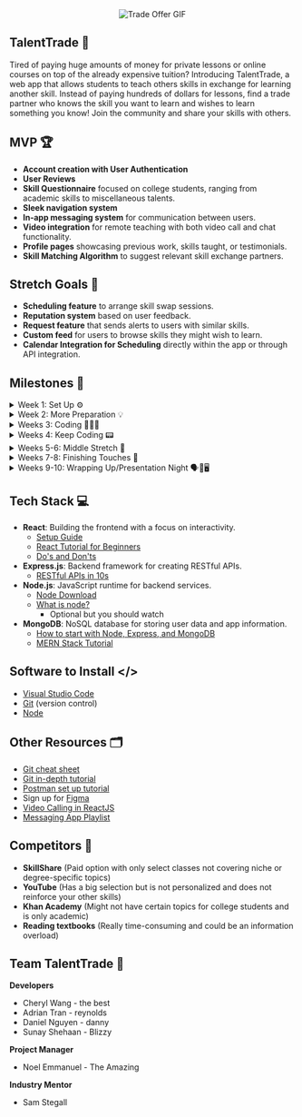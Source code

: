<div align="center">
  <img src="https://media1.tenor.com/m/l1zSfOzSjIwAAAAC/trade-offer.gif" alt="Trade Offer GIF">
</div>

## TalentTrade 🤝

Tired of paying huge amounts of money for private lessons or online courses on top of the already expensive tuition? Introducing TalentTrade, a web app that allows students to teach others skills in exchange for learning another skill. Instead of paying hundreds of dollars for lessons, find a trade partner who knows the skill you want to learn and wishes to learn something you know! Join the community and share your skills with others.

## MVP 🏆

- **Account creation with User Authentication**
- **User Reviews** 
- **Skill Questionnaire** focused on college students, ranging from academic skills to miscellaneous talents.
- **Sleek navigation system** 
- **In-app messaging system** for communication between users.
- **Video integration** for remote teaching with both video call and chat functionality.
- **Profile pages** showcasing previous work, skills taught, or testimonials.
- **Skill Matching Algorithm** to suggest relevant skill exchange partners.

## Stretch Goals 💪

- **Scheduling feature** to arrange skill swap sessions.
- **Reputation system** based on user feedback.
- **Request feature** that sends alerts to users with similar skills.
- **Custom feed** for users to browse skills they might wish to learn.
- **Calendar Integration for Scheduling** directly within the app or through API integration.

## Milestones 🎯

<details>
  <summary>Week 1: Set Up ⚙️</summary>
  
  - Discuss team roles (frontend/backend) and finalize project/tech stack.
  - Set up communication channels and development environments.
  - Review GitHub basics:
    - Create branches.
  - Start designing in Figma.
  - Learn the basics of the tech stack (watch videos and code along).
<br></details>

<details>
  <summary>Week 2: More Preparation 💡</summary>
  
  - **Front End:**
    - Review and brainstorm UI/UX design ideas.
    - Complete the base Figma Design.
  - **Back End:**
    - Set up User Authentication and Database.
    - Work on video integration.
    - Design Database Schemas.
  - Collaborate on app functionality details.
  - Ensure everyone is aligned on the project vision and resolve any conflicts (e.g., handling users without a tradeable talent).
<br></details>

<details>
  <summary>Weeks 3: Coding 👨🏻‍💻</summary>
  
  - **Front End:**
    - Start developing frontend components.
    - Work on:
      - Login/Signup Page
      - Home Page
      - Profile Page
  - **Back End:**
    - Complete user data storage and retrieval in databases.
    - Develop talent trading recommendation algorithm.
<br></details>

<details>
  <summary>Weeks 4: Keep Coding 📟</summary>
  
  - **Front End:**
    - Work on:
      - Connections Page
      - Messaging
      - Video Calling
      - Implement Settings Page for user preferences.
  - **Back End:**
    - Implement in-app messaging system.
    - Integrate video sharing (explore APIs like WebRTC, Agora, or Twilio).
<br></details>

<details>
  <summary>Weeks 5-6: Middle Stretch 👾</summary>
  
  - **Front End:**
    - Finalize Login/Signup, Home, Profile, Messaging, Connections, and Settings pages.
    - Determine implementation for Video Calling.
  - **Back End:**
    - Finish talent trading algorithm.
    - Implement a basic rating system for evaluating traders.
<br></details>

<details>
  <summary>Weeks 7-8: Finishing Touches 👔</summary>
  
  - Finalize backend and frontend integration.
  - Plan and brainstorm for the presentation.
  - Work on stretch goals
  - Ensure connectivity between frontend and backend.
<br></details>

<details>
  <summary>Weeks 9-10: Wrapping Up/Presentation Night 🗣🎤🖥️</summary>
  
  - Complete any remaining stretch goals.
  - Prepare and practice the presentation.
  - Present to stakeholders.
<br></details>

## Tech Stack 💻

- **React**: Building the frontend with a focus on interactivity.
  - [Setup Guide](https://legacy.reactjs.org/tutorial/tutorial.html#setup-for-the-tutorial)
  - [React Tutorial for Beginners](https://youtu.be/SqcY0GlETPk?si=7m4sb_bs-ksPQLkv)
  - [Do's and Don'ts](https://www.youtube.com/watch?v=b0IZo2Aho9Y)
- **Express.js**: Backend framework for creating RESTful APIs.
  - [RESTful APIs in 10s](https://www.youtube.com/watch?v=-MTSQjw5DrM) 
- **Node.js**: JavaScript runtime for backend services.
  - [Node Download](https://nodejs.org/en/download/prebuilt-installer)
  - [What is node?](https://www.codecademy.com/article/what-is-node)
    - Optional but you should watch 
- **MongoDB**: NoSQL database for storing user data and app information.
  - [How to start with Node, Express, and MongoDB](https://www.youtube.com/watch?v=P5QbE9aRCLQ&list=PLaAoUJDWH9WrPXMOkqHHsPHxbhvRDqryM)
  - [MERN Stack Tutorial](https://www.youtube.com/watch?v=ExcRbA7fy_A&list=PL4cUxeGkcC9h77dJ-QJlwGlZlTd4ecZOA)

## Software to Install </>

-   [Visual Studio Code](https://code.visualstudio.com/)
-   [Git](https://git-scm.com/downloads) (version control)
-   [Node](https://nodejs.org/en/download/prebuilt-installer)

## Other Resources 🗂️

-   [Git cheat sheet](https://education.github.com/git-cheat-sheet-education.pdf)
-   [Git in-depth tutorial](https://youtu.be/RGOj5yH7evk)
-   [Postman set up tutorial](https://youtu.be/3eHJkcA8mTs)    
-   Sign up for [Figma](https://www.figma.com/signup)
-   [Video Calling in ReactJS](https://www.youtube.com/watch?v=ENakkm58Uyw)
-   [Messaging App Playlist](https://www.youtube.com/playlist?list=PL63c_Ws9ecIRZ6njHRi3cuCkNSfzqyLBn)

## Competitors 🤼

- **SkillShare** (Paid option with only select classes not covering niche or degree-specific topics)
- **YouTube** (Has a big selection but is not personalized and does not reinforce your other skills)
- **Khan Academy** (Might not have certain topics for college students and is only academic)
- **Reading textbooks** (Really time-consuming and could be an information overload)

## Team TalentTrade 🙌

**Developers**
- Cheryl Wang - the best
- Adrian Tran - reynolds
- Daniel Nguyen - danny
- Sunay Shehaan - Blizzy

**Project Manager**
- Noel Emmanuel - The Amazing
  
**Industry Mentor**
- Sam Stegall

